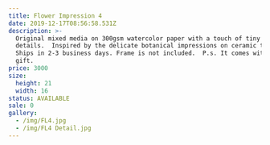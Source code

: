 ```yaml
---
title: Flower Impression 4
date: 2019-12-17T08:56:58.531Z
description: >-
  Original mixed media on 300gsm watercolor paper with a touch of tiny gold
  details.  Inspired by the delicate botanical impressions on ceramic tiles. 
  Ships in 2-3 business days. Frame is not included.  P.s. It comes with a free
  gift. 
price: 3000
size:
  height: 21
  width: 16
status: AVAILABLE
sale: 0
gallery:
  - /img/FL4.jpg
  - /img/FL4 Detail.jpg
---
```


